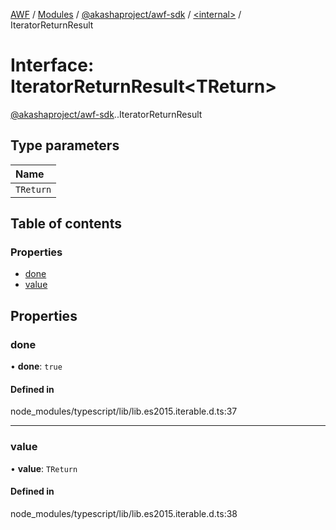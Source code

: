 [AWF](../README.md) / [Modules](../modules.md) / [@akashaproject/awf-sdk](../modules/akashaproject_awf_sdk.md) / [<internal\>](../modules/akashaproject_awf_sdk._internal_.md) / IteratorReturnResult

# Interface: IteratorReturnResult<TReturn\>

[@akashaproject/awf-sdk](../modules/akashaproject_awf_sdk.md).[<internal>](../modules/akashaproject_awf_sdk._internal_.md).IteratorReturnResult

## Type parameters

| Name |
| :------ |
| `TReturn` |

## Table of contents

### Properties

- [done](akashaproject_awf_sdk._internal_.IteratorReturnResult.md#done)
- [value](akashaproject_awf_sdk._internal_.IteratorReturnResult.md#value)

## Properties

### done

• **done**: ``true``

#### Defined in

node_modules/typescript/lib/lib.es2015.iterable.d.ts:37

___

### value

• **value**: `TReturn`

#### Defined in

node_modules/typescript/lib/lib.es2015.iterable.d.ts:38
